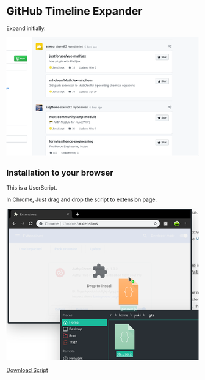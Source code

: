 # GitHub Timeline Expander

Expand initially.

![Screenshot](screenshot.png)

## Installation to your browser

This is a UserScript.

In Chrome, Just drag and drop the script to extension page.

![Installation](installation.png)

[Download Script](../../raw/master/gte.user.js)
